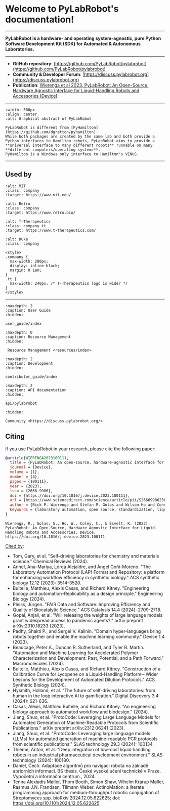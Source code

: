 # Welcome to PyLabRobot's documentation!

<hr>

**PyLabRobot is a hardware- and operating system-agnostic, pure Python Software Development Kit (SDK) for Automated & Autonomous Laboratories.**

<hr>

- **GitHub repository**: [https://github.com/PyLabRobot/pylabrobot](https://github.com/PyLabRobot/pylabrobot)
- **Community & Developer Forum**: [https://discuss.pylabrobot.org](https://discuss.pylabrobot.org)
- **Publication**: [Wierenga et al 2023, PyLabRobot: An Open-Source, Hardware Agnostic Interface for Liquid-Handling Robots and Accessories (Device)](<https://www.cell.com/device/fulltext/S2666-9986(23)00170-9>)

<hr>

```{figure} /img/plr.jpg
:width: 500px
:align: center
:alt: Graphical abstract of PyLabRobot
```


```{note}
PyLabRobot is different from [PyHamilton](https://github.com/dgretton/pyhamilton).
While both packages are created by the same lab and both provide a Python interfaces to Hamilton robots, PyLabRobot aims to provide a **universal interface to many different robots** runnable on many **different computers/operating systems**.
PyHamilton is a Windows only interface to Hamilton's VENUS.
```
<hr>

## Used by

```{image} /img/used_by/logo_mit.jpg
:alt: MIT
:class: company
:target: https://www.mit.edu/
```

```{image} /img/used_by/logo_retrobio.webp
:alt: Retro
:class: company
:target: https://www.retro.bio/
```

```{image} /img/used_by/logo_ttx.jpg
:alt: T-Therapeutics
:class: company tt
:target: https://www.t-therapeutics.com/
```

```{image} /img/used_by/logo_duke.png
:alt: Duke
:class: company
```

```{raw} html
<style>
.company {
  max-width: 200px;
  display: inline-block;
  margin: 0 1em;
}
.tt {
  max-width: 240px; /* T-Therapeutics logo is wider */
}
</style>
```

<hr>

```{toctree}
:maxdepth: 2
:caption: User Guide
:hidden:

user_guide/index
```

```{toctree}
:maxdepth: 0
:caption: Resource Management
:hidden:

 Resource Management <resources/index>
```

```{toctree}
:maxdepth: 2
:caption: Development
:hidden:

contributor_guide/index
```

```{toctree}
:maxdepth: 2
:caption: API documentation
:hidden:

api/pylabrobot
```

```{toctree}
:hidden:

Community <https://discuss.pylabrobot.org/>
```


## Citing

If you use PyLabRobot in your research, please cite the following paper:

```bibtex
@article{WIERENGA2023100111,
  title = {PyLabRobot: An open-source, hardware-agnostic interface for liquid-handling robots and accessories},
  journal = {Device},
  volume = {1},
  number = {4},
  pages = {100111},
  year = {2023},
  issn = {2666-9986},
  doi = {https://doi.org/10.1016/j.device.2023.100111},
  url = {https://www.sciencedirect.com/science/article/pii/S2666998623001709},
  author = {Rick P. Wierenga and Stefan M. Golas and Wilson Ho and Connor W. Coley and Kevin M. Esvelt},
  keywords = {laboratory automation, open source, standardization, liquid-handling robots},
}
```

```
Wierenga, R., Golas, S., Ho, W., Coley, C., & Esvelt, K. (2023). PyLabRobot: An Open-Source, Hardware Agnostic Interface for Liquid-Handling Robots and Accessories. Device. https://doi.org/10.1016/j.device.2023.100111
```

[Cited by](https://scholar.google.com/scholar?cites=4498189371108132583):

- Tom, Gary, et al. "Self-driving laboratories for chemistry and materials science." Chemical Reviews (2024).
- Anhel, Ana-Mariya, Lorea Alejaldre, and Ángel Goñi-Moreno. "The Laboratory Automation Protocol (LAP) Format and Repository: a platform for enhancing workflow efficiency in synthetic biology." ACS synthetic biology 12.12 (2023): 3514-3520.
- Bultelle, Matthieu, Alexis Casas, and Richard Kitney. "Engineering biology and automation–Replicability as a design principle." Engineering Biology (2024).
- Pleiss, Jürgen. "FAIR Data and Software: Improving Efficiency and Quality of Biocatalytic Science." ACS Catalysis 14.4 (2024): 2709-2718.
- Gopal, Anjali, et al. "Will releasing the weights of large language models grant widespread access to pandemic agents?." arXiv preprint arXiv:2310.18233 (2023).
- Padhy, Shakti P., and Sergei V. Kalinin. "Domain hyper-languages bring robots together and enable the machine learning community." Device 1.4 (2023).
- Beaucage, Peter A., Duncan R. Sutherland, and Tyler B. Martin. "Automation and Machine Learning for Accelerated Polymer Characterization and Development: Past, Potential, and a Path Forward." Macromolecules (2024).
- Bultelle, Matthieu, Alexis Casas, and Richard Kitney. "Construction of a Calibration Curve for Lycopene on a Liquid-Handling Platform─ Wider Lessons for the Development of Automated Dilution Protocols." ACS Synthetic Biology (2024).
- Hysmith, Holland, et al. "The future of self-driving laboratories: from human in the loop interactive AI to gamification." Digital Discovery 3.4 (2024): 621-636.
- Casas, Alexis, Matthieu Bultelle, and Richard Kitney. "An engineering biology approach to automated workflow and biodesign." (2024).
- Jiang, Shuo, et al. "ProtoCode: Leveraging Large Language Models for Automated Generation of Machine-Readable Protocols from Scientific Publications." arXiv preprint arXiv:2312.06241 (2023).
- Jiang, Shuo, et al. "ProtoCode: Leveraging large language models (LLMs) for automated generation of machine-readable PCR protocols from scientific publications." SLAS technology 29.3 (2024): 100134.
- Thieme, Anton, et al. "Deep integration of low-cost liquid handling robots in an industrial pharmaceutical development environment." SLAS technology (2024): 100180.
- Daniel, Čech. Adaptace algoritmů pro navigaci robota na základě apriorních informací. BS thesis. České vysoké učení technické v Praze. Vypočetní a informační centrum., 2024.
- Tenna Alexiadis Møller, Thom Booth, Simon Shaw, Vilhelm Krarup Møller, Rasmus J.N. Frandsen, Tilmann Weber. ActinoMation: a literate programming approach for medium-throughput robotic conjugation of Streptomyces spp. bioRxiv 2024.12.05.622625; doi: https://doi.org/10.1101/2024.12.05.622625
